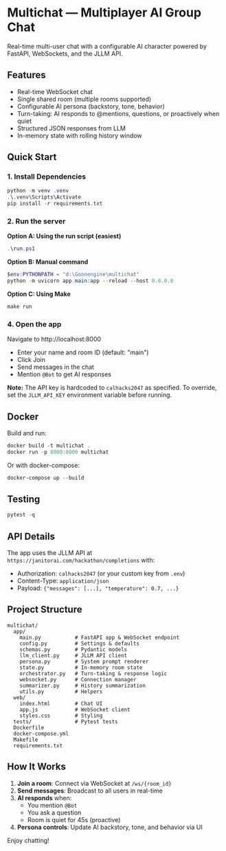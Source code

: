 # Multichat — Multiplayer AI Group Chat

Real-time multi-user chat with a configurable AI character powered by FastAPI, WebSockets, and the JLLM API.

## Features
- Real-time WebSocket chat
- Single shared room (multiple rooms supported)
- Configurable AI persona (backstory, tone, behavior)
- Turn-taking: AI responds to @mentions, questions, or proactively when quiet
- Structured JSON responses from LLM
- In-memory state with rolling history window

## Quick Start

### 1. Install Dependencies

```powershell
python -m venv .venv
.\.venv\Scripts\Activate
pip install -r requirements.txt
```

### 2. Run the server

**Option A: Using the run script (easiest)**
```powershell
.\run.ps1
```

**Option B: Manual command**
```powershell
$env:PYTHONPATH = "d:\Goonengine\multichat"
python -m uvicorn app.main:app --reload --host 0.0.0.0
```

**Option C: Using Make**
```powershell
make run
```

### 4. Open the app

Navigate to http://localhost:8000

- Enter your name and room ID (default: "main")
- Click Join
- Send messages in the chat
- Mention `@Bot` to get AI responses

**Note:** The API key is hardcoded to `calhacks2047` as specified. To override, set the `JLLM_API_KEY` environment variable before running.

## Docker

Build and run:

```powershell
docker build -t multichat .
docker run -p 8000:8000 multichat
```

Or with docker-compose:

```powershell
docker-compose up --build
```

## Testing

```powershell
pytest -q
```

## API Details

The app uses the JLLM API at `https://janitorai.com/hackathon/completions` with:
- Authorization: `calhacks2047` (or your custom key from `.env`)
- Content-Type: `application/json`
- Payload: `{"messages": [...], "temperature": 0.7, ...}`

## Project Structure

```
multichat/
  app/
    main.py           # FastAPI app & WebSocket endpoint
    config.py         # Settings & defaults
    schemas.py        # Pydantic models
    llm_client.py     # JLLM API client
    persona.py        # System prompt renderer
    state.py          # In-memory room state
    orchestrator.py   # Turn-taking & response logic
    websocket.py      # Connection manager
    summarizer.py     # History summarization
    utils.py          # Helpers
  web/
    index.html        # Chat UI
    app.js            # WebSocket client
    styles.css        # Styling
  tests/              # Pytest tests
  Dockerfile
  docker-compose.yml
  Makefile
  requirements.txt
```

## How It Works

1. **Join a room**: Connect via WebSocket at `/ws/{room_id}`
2. **Send messages**: Broadcast to all users in real-time
3. **AI responds** when:
   - You mention `@Bot`
   - You ask a question
   - Room is quiet for 45s (proactive)
4. **Persona controls**: Update AI backstory, tone, and behavior via UI

Enjoy chatting!

